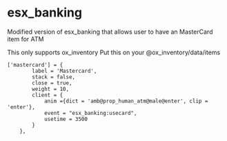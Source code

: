 # esx_banking
Modified version of esx_banking that allows user to have an MasterCard item for ATM

This only supports ox_inventory
Put this on your @ox_inventory/data/items
```
['mastercard'] = {
		label = 'Mastercard',
		stack = false,
		close = true,
		weight = 10,
		client = {
			anim ={dict = 'amb@prop_human_atm@male@enter', clip = 'enter'},
			event = "esx_banking:usecard",
			usetime = 3500
		}
	},
```
